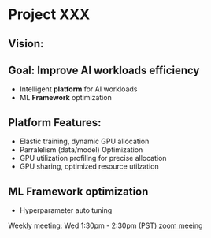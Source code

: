 # Project XXX
## Vision:
## Goal: Improve AI workloads efficiency
- Intelligent **platform** for AI workloads
- ML **Framework** optimization

## Platform Features:
- Elastic training, dynamic GPU allocation
- Parralelism (data/model) Optimization
- GPU utilization profiling for precise allocation
- GPU sharing, optimized resource utilzation

## ML Framework optimization
- Hyperparameter auto tuning


Weekly meeting: Wed 1:30pm - 2:30pm (PST) [zoom meeing](https://futurewei.zoom.us/j/95486163822?from=addon)
